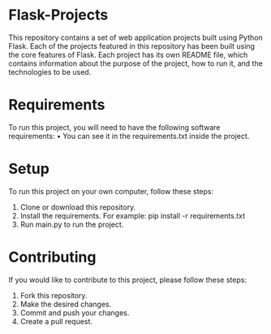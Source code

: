 # Flask-Projects
This repository contains a set of web application projects built using Python Flask.
Each of the projects featured in this repository has been built using the core features of Flask.
Each project has its own README file, which contains information about the purpose of the project, how to run it, and the technologies to be used.

# Requirements
To run this project, you will need to have the following software requirements:
    • You can see it in the requirements.txt inside the project.

# Setup
To run this project on your own computer, follow these steps:

1. Clone or download this repository.
2. Install the requirements. For example: pip install -r requirements.txt
3. Run main.py to run the project.

# Contributing
If you would like to contribute to this project, please follow these steps:

1. Fork this repository.
2. Make the desired changes.
3. Commit and push your changes.
4. Create a pull request.